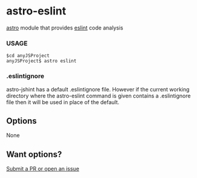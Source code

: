 # astro-eslint
[astro](https://www.npmjs.com/package/astro) module that provides [eslint](https://www.npmjs.com/package/eslint) code analysis

### USAGE

```
$cd anyJSProject
anyJSProject$ astro eslint
```

### .eslintignore
astro-jshint has a default .eslintignore file. However if the current working directory where the astro-eslint command is given contains a .eslintignore file then it will be used in place of the default.

## Options

None


## Want options?

[Submit a PR or open an issue](https://github.com/CollinEstes/astro-eslint)
